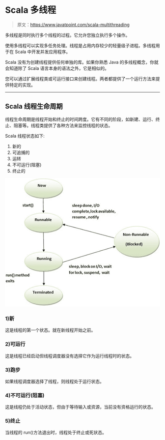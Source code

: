 # Scala 多线程

> 原文：<https://www.javatpoint.com/scala-multithreading>

多线程是同时执行多个线程的过程。它允许您独立执行多个操作。

使用多线程可以实现多任务处理。线程是占用内存较少的轻量级子进程。多线程用于在 Scala 中开发并发应用程序。

Scala 没有为创建线程提供任何单独的库。如果你熟悉 Java 的多线程概念，你就会知道除了 Scala 语言本身的语法之外，它是相似的。

您可以通过扩展线程类或可运行接口来创建线程。两者都提供了一个运行方法来提供特定的实现。

* * *

## Scala 线程生命周期

线程生命周期是线程开始和终止的时间跨度。它有不同的阶段，如新建、运行、终止、阻塞等。线程类提供了各种方法来监控线程的状态。

Scala 线程状态如下:

1.  新的
2.  可追捕的
3.  运转
4.  不可运行(阻塞)
5.  终止的

![Scala Multithreading 1](img/feeb156c71a939ccdefadf09dd357350.png)

### 1)新

这是线程的第一个状态。就在新线程开始之前。

### 2)可运行

这是线程已经启动但线程调度器没有选择它作为运行线程时的状态。

### 3)跑步

如果线程调度器选择了线程，则线程处于运行状态。

### 4)不可运行(阻塞)

这是线程仍处于活动状态，但由于等待输入或资源，当前没有资格运行的状态。

### 5)终止

当线程的 run()方法退出时，线程处于终止或死状态。